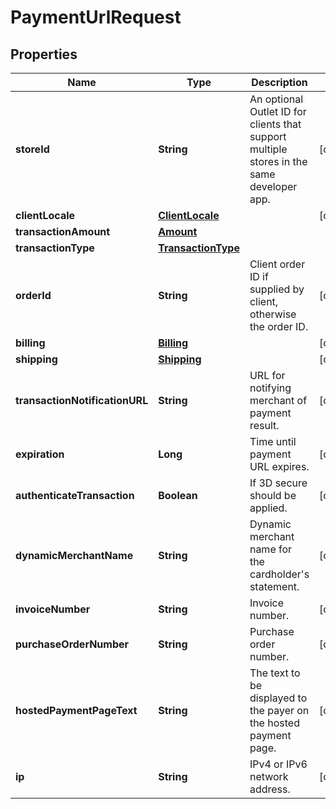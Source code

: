 

# PaymentUrlRequest

## Properties

Name | Type | Description | Notes
------------ | ------------- | ------------- | -------------
**storeId** | **String** | An optional Outlet ID for clients that support multiple stores in the same developer app. |  [optional]
**clientLocale** | [**ClientLocale**](ClientLocale.md) |  |  [optional]
**transactionAmount** | [**Amount**](Amount.md) |  | 
**transactionType** | [**TransactionType**](TransactionType.md) |  | 
**orderId** | **String** | Client order ID if supplied by client, otherwise the order ID. |  [optional]
**billing** | [**Billing**](Billing.md) |  |  [optional]
**shipping** | [**Shipping**](Shipping.md) |  |  [optional]
**transactionNotificationURL** | **String** | URL for notifying merchant of payment result. |  [optional]
**expiration** | **Long** | Time until payment URL expires. |  [optional]
**authenticateTransaction** | **Boolean** | If 3D secure should be applied. |  [optional]
**dynamicMerchantName** | **String** | Dynamic merchant name for the cardholder&#39;s statement. |  [optional]
**invoiceNumber** | **String** | Invoice number. |  [optional]
**purchaseOrderNumber** | **String** | Purchase order number. |  [optional]
**hostedPaymentPageText** | **String** | The text to be displayed to the payer on the hosted payment page. |  [optional]
**ip** | **String** | IPv4 or IPv6 network address. |  [optional]



